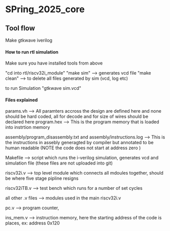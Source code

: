 # SPring_2025_core


## Tool flow 
Make
gtkwave
iverilog


#### How to run rtl simulation
Make sure you have installed tools from above

"cd into rtl/riscv32i_module"
"make sim" --> generates vcd file
"make clean" --> to delete all files generated by sim (vcd, log etc)


to run Simulation
"gtkwave sim.vcd"


#### Files explained
params.vh    --> All paramters accross the design are defined here and none should be hard coded, all for decode and for size of wires should be declared here 
program.hex  --> This is the program memory that is loaded into instrtion memory 

assembly/program_disassembly.txt and assembly/instructions.log --> This is the instructions in assebly generagted by compiler but annotated to be human readable (NOTE the code does not start at address zero )

Makefile --> script which runs the i-verilog simulation, generates vcd and simulation file (these files are not uploaded into git)

riscv32i.v --> top level module which connects all mdoules together, should be where five stage pipline resigns

riscv32iTB.v       --> test bench which runs for a number of set cycles

all other .v files --> modules used in the main riscv32i.v



pc.v  --> program counter, 

ins_mem.v --> instruction memory, here the starting address of the code is places, ex: address 0x120





